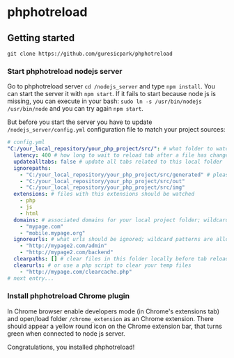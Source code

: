 # phphotreload

## Getting started
`git clone https://github.com/guresicpark/phphotreload`

### Start phphotreload nodejs server
Go to phphotreload server `cd /nodejs_server` and type `npm install`. You can start the server it with `npm start`. If it fails to start because node js is missing, you can execute in your bash: `sudo ln -s /usr/bin/nodejs /usr/bin/node` and you can try again `npm start`.

But before you start the server you have to update `/nodejs_server/config.yml` configuration file to match your project sources:
```yaml
# config.yml
"C:/your_local_repository/your_php_project/src/": # what folder to watch for local file changes
  latency: 400 # how long to wait to reload tab after a file has changed 
  updatealltabs: false # update all tabs related to this local folder
  ignorepaths: 
    - "C:/your_local_repository/your_php_project/src/generated" # please do not watch this folder for local file changes
    - "C:/your_local_repository/your_php_project/src/out"
    - "C:/your_local_repository/your_php_project/src/img"
  extensions: # files with this extensions should be watched
    - php
    - js
    - html
  domains: # associated domains for your local project folder; wildcard patterns are allowed like test*.mypage.com
    - "mypage.com"
    - "mobile.mypage.org"
  ignoreurls: # what urls should be ignored; wildcard patterns are allowed like http://mypage2.com/admin/*/sub
    - "http://mypage2.com/admin"
    - "http://mypage2.com/backend"
  clearpaths: [] # clear files in this folder locally before tab reload begins
  clearurls: # or use a php script to clear your temp files
    - "http://mypage.com/clearcache.php"
# next entry...
```

### Install phphotreload Chrome plugin
In Chrome browser enable developers mode (in Chrome's extensions tab) and open/load folder `/chrome_extension` as an Chrome extension. There should appear a yellow round icon on the Chrome extension bar, that turns green when connected to node js server.

Congratulations, you installed phphotreload!
